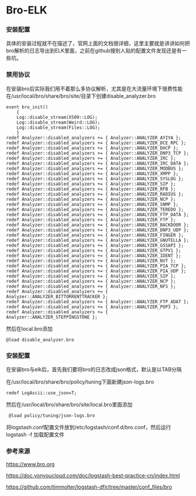 # Bro-ELK
### 安装配置
具体的安装过程就不在描述了，官网上面的文档很详细，这里主要就是讲讲如何把bro解析的日志导出到ELK里面，之前在github搜别人贴的配置文件发现还是有一些坑。

### 禁用协议
在安装bro后实际我们用不着那么多协议解析，尤其是在大流量环境下很费性能
在/usr/local/bro/share/bro/site/目录下创建disable_analyzer.bro

    event bro_init()
        {
        Log::disable_stream(X509::LOG);
        Log::disable_stream(Weird::LOG);
        Log::disable_stream(Files::LOG);
        }
    redef Analyzer::disabled_analyzers += { Analyzer::ANALYZER_AYIYA };
    redef Analyzer::disabled_analyzers += { Analyzer::ANALYZER_DCE_RPC };
    redef Analyzer::disabled_analyzers += { Analyzer::ANALYZER_DHCP };
    redef Analyzer::disabled_analyzers += { Analyzer::ANALYZER_DNP3_TCP };
    redef Analyzer::disabled_analyzers += { Analyzer::ANALYZER_IRC };
    redef Analyzer::disabled_analyzers += { Analyzer::ANALYZER_IRC_DATA };
    redef Analyzer::disabled_analyzers += { Analyzer::ANALYZER_MODBUS };
    redef Analyzer::disabled_analyzers += { Analyzer::ANALYZER_XMPP };
    redef Analyzer::disabled_analyzers += { Analyzer::ANALYZER_SYSLOG };
    redef Analyzer::disabled_analyzers += { Analyzer::ANALYZER_SIP };
    redef Analyzer::disabled_analyzers += { Analyzer::ANALYZER_RFB };
    redef Analyzer::disabled_analyzers += { Analyzer::ANALYZER_RADIUS };
    redef Analyzer::disabled_analyzers += { Analyzer::ANALYZER_NCP };
    redef Analyzer::disabled_analyzers += { Analyzer::ANALYZER_SNMP };
    redef Analyzer::disabled_analyzers += { Analyzer::ANALYZER_TEREDO };
    redef Analyzer::disabled_analyzers += { Analyzer::ANALYZER_FTP_DATA };
    redef Analyzer::disabled_analyzers += { Analyzer::ANALYZER_FTP };
    redef Analyzer::disabled_analyzers += { Analyzer::ANALYZER_BACKDOOR };
    redef Analyzer::disabled_analyzers += { Analyzer::ANALYZER_DNP3_UDP };
    redef Analyzer::disabled_analyzers += { Analyzer::ANALYZER_FINGER };
    redef Analyzer::disabled_analyzers += { Analyzer::ANALYZER_GNUTELLA };
    redef Analyzer::disabled_analyzers += { Analyzer::ANALYZER_GSSAPI };
    redef Analyzer::disabled_analyzers += { Analyzer::ANALYZER_GTPV1 };
    redef Analyzer::disabled_analyzers += { Analyzer::ANALYZER_IDENT };
    redef Analyzer::disabled_analyzers += { Analyzer::ANALYZER_NVT };
    redef Analyzer::disabled_analyzers += { Analyzer::ANALYZER_PIA_TCP };
    redef Analyzer::disabled_analyzers += { Analyzer::ANALYZER_PIA_UDP };
    redef Analyzer::disabled_analyzers += { Analyzer::ANALYZER_SIP };
    redef Analyzer::disabled_analyzers += { Analyzer::ANALYZER_NCP };
    redef Analyzer::disabled_analyzers += { Analyzer::ANALYZER_NFS };
    redef Analyzer::disabled_analyzers += { Analyzer::ANALYZER_BITTORRENTTRACKER };
    redef Analyzer::disabled_analyzers += { Analyzer::ANALYZER_FTP_ADAT };
    redef Analyzer::disabled_analyzers += { Analyzer::ANALYZER_POP3 };
    redef Analyzer::disabled_analyzers += { Analyzer::ANALYZER_STEPPINGSTONE };
    
然后在local.bro添加

    @load disable_analyzer.bro


### 安装配置
在安装bro与elk后，首先我们要将bro的日志改成json格式，默认是以TAB分隔

在/usr/local/bro/share/bro/policy/tuning下面新建json-logs.bro

    redef LogAscii::use_json=T;
然后在/usr/local/bro/share/bro/site/local.bro里面添加

     @load policy/tuning/json-logs.bro

将logstash.conf配置文件放到/etc/logstash/conf.d/bro.conf，然后运行logstash -f 加载配置文件

### 参考来源
https://www.bro.org

https://doc.yonyoucloud.com/doc/logstash-best-practice-cn/index.html

https://github.com/timmolter/logstash-dfir/tree/master/conf_files/bro
